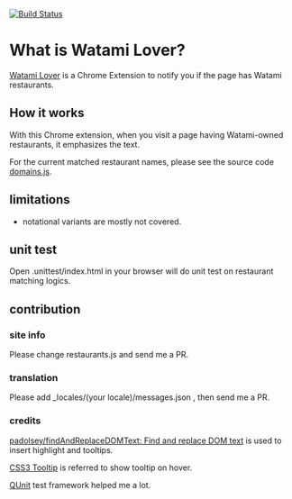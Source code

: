[![Build Status](https://travis-ci.org/akky/watami-lover.svg?branch=master)](https://travis-ci.org/akky/watami-lover)

# What is Watami Lover?

[Watami Lover](https://chrome.google.com/webstore/detail/fake-news-detector/pejpjcimkbhajilhoacpgdadhhohfjdc) is a Chrome Extension to notify you if the page has Watami restaurants.

## How it works

With this Chrome extension, when you visit a page having Watami-owned restaurants, it emphasizes the text.

For the current matched restaurant names, please see the source code [domains.js](https://github.com/akky/watami-lover/blob/master/restaurants.js).

## limitations

  * notational variants are mostly not covered.

## unit test

Open .unittest/index.html in your browser will do unit test on restaurant matching logics.

## contribution

### site info

Please change restaurants.js and send me a PR.

### translation

Please add _locales/(your locale)/messages.json , then send me a PR.

### credits

[padolsey/findAndReplaceDOMText: Find and replace DOM text](https://github.com/padolsey/findAndReplaceDOMText) is used to insert highlight and tooltips.

[CSS3 Tooltip](http://www.w3schools.com/css/css_tooltip.asp) is referred to show tooltip on hover.

[QUnit](https://qunitjs.com/) test framework helped me a lot.

